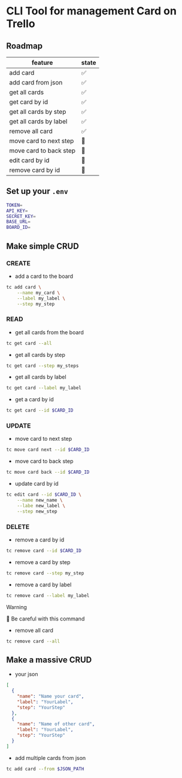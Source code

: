 # CLI Tool for management Card on Trello

## Roadmap

| feature                | state |
| ---------------------- | ----- |
| add card               | ✅    |
| add card from json     | ✅    |
| get all cards          | ✅    |
| get card by id         | ✅    |
| get all cards by step  | ✅    |
| get all cards by label | ✅    |
| remove all card        | ✅    |
| move card to next step | 🚨    |
| move card to back step | 🚨    |
| edit card by id        | 🚨    |
| remove card by id      | 🚨    |

## Set up your `.env`

```bash
TOKEN=
API_KEY=
SECRET_KEY=
BASE_URL=
BOARD_ID=
```

## Make simple CRUD

### CREATE

- add a card to the board

```bash
tc add card \
    --name my_card \
    --label my_label \
    --step my_step
```

### READ

- get all cards from the board

```bash
tc get card --all
```

- get all cards by step

```bash
tc get card --step my_steps
```

- get all cards by label

```bash
tc get card --label my_label
```

- get a card by id

```bash
tc get card --id $CARD_ID
```

### UPDATE

- move card to next step

```bash
tc move card next --id $CARD_ID
```

- move card to back step

```bash
tc move card back --id $CARD_ID
```

- update card by id

```bash
tc edit card --id $CARD_ID \
    --name new_name \
    --labe new_label \
    --step new_step
```

### DELETE

- remove a card by id

```bash
tc remove card --id $CARD_ID
```

- remove a card by step

```bash
tc remove card --step my_step
```

- remove a card by label

```bash
tc remove card --label my_label
```

> [!WARNING]
> 🚨 Be careful with this command

- remove all card

```bash
tc remove card --all
```

## Make a massive CRUD

- your json

```json
[
  {
    "name": "Name your card",
    "label": "YourLabel",
    "step": "YourStep"
  },
  {
    "name": "Name of other card",
    "label": "YourLabel",
    "step": "YourStep"
  }
]
```

- add multiple cards from json

```bash
tc add card --from $JSON_PATH
```

